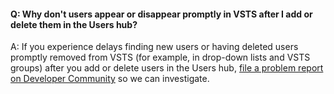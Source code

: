 #### Q: Why don't users appear or disappear promptly in VSTS after I add or delete them in the Users hub?

A:	If you experience delays finding new users or having deleted users promptly removed from VSTS (for example, in drop-down lists and VSTS groups) after you add or delete users in the Users hub, [file a problem report on Developer Community](http://go.microsoft.com/fwlink/?LinkId=820594) so we can investigate.
